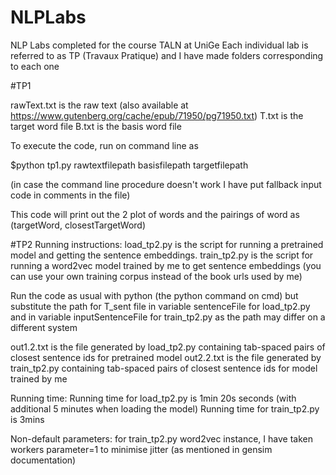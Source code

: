 # NLPLabs
NLP Labs completed for the course TALN at UniGe
Each individual lab is referred to as TP (Travaux Pratique) and I have made folders corresponding to each one

#TP1

rawText.txt is the raw text (also available at https://www.gutenberg.org/cache/epub/71950/pg71950.txt)
T.txt is the target word file
B.txt is the basis word file

To execute the code, run on command line as

$python tp1.py rawtextfilepath basisfilepath targetfilepath

(in case the command line procedure doesn't work I have put fallback input code in comments in the file)

This code will print out the 2 plot of words and the pairings of word as (targetWord, closestTargetWord)

#TP2
Running instructions:
load_tp2.py is the script for running a pretrained model and getting the sentence embeddings. 
train_tp2.py is the script for running a word2vec model trained by me to get sentence embeddings
(you can use your own training corpus instead of the book urls used by me)

Run the code as usual with python (the python command on cmd) but substitute the path for T_sent file in variable sentenceFile for load_tp2.py and in variable inputSentenceFile for train_tp2.py as the path may differ on a different system

out1.2.txt is the file generated by load_tp2.py containing tab-spaced pairs of closest sentence ids for pretrained model
out2.2.txt is the file generated by train_tp2.py containing tab-spaced pairs of closest sentence ids for model trained by me

Running time:
Running time for load_tp2.py is 1min 20s seconds (with additional 5 minutes when loading the model)
Running time for train_tp2.py is 3mins

Non-default parameters:
for train_tp2.py word2vec instance, I have taken workers parameter=1 to minimise jitter (as mentioned in gensim documentation)


